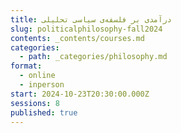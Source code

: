 ```yaml
---
title: درآمدی بر فلسفه‌ی سیاسی تحلیلی
slug: politicalphilosophy-fall2024
contents: _contents/courses.md
categories:
  - path: _categories/philosophy.md
format:
  - online
  - inperson
start: 2024-10-23T20:30:00.000Z
sessions: 8
published: true
---
```



